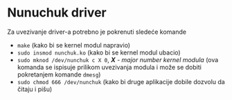 # Nunuchuk driver
Za uvezivanje driver-a potrebno je pokrenuti sledeće komande
- `make` (kako bi se kernel modul napravio)
- `sudo insmod nunchuk.ko` (kako bi se kernel modul ubacio)
- `sudo mknod /dev/nunchuk c X 0`, ***X** - major number kernel modula* (ova komanda se ispisuje prilikom uvezivanja modula i može se dobiti pokretanjem komande `dmesg`)
- `sudo chmod 666 /dev/nunchuk` (kako bi druge aplikacije dobile dozvolu da čitaju i pišu)
